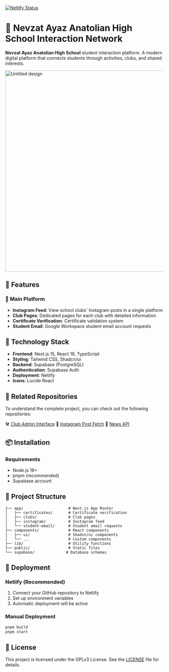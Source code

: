 [![Netlify Status](https://api.netlify.com/api/v1/badges/b2109aab-755a-4666-bec2-59ed81819d38/deploy-status)](https://app.netlify.com/projects/nevzatayaz-etkilesim-agi/deploys)
# 🏫 Nevzat Ayaz Anatolian High School Interaction Network  

**Nevzat Ayaz Anatolian High School** student interaction platform. A modern digital platform that connects students through activities, clubs, and shared interests.

<img width="1280" height="640" alt="Untitled design" src="https://github.com/user-attachments/assets/a9c8386e-21ee-479a-85c1-a0ebcb48a3fa" />

## 🌟 Features

### 📱 **Main Platform**
- **Instagram Feed**: View school clubs' Instagram posts in a single platform
- **Club Pages**: Dedicated pages for each club with detailed information
- **Certificate Verification**: Certificate validation system
- **Student Email**: Google Workspace student email account requests

## 🚀 Technology Stack

- **Frontend**: Next.js 15, React 19, TypeScript
- **Styling**: Tailwind CSS, Shadcn/ui
- **Backend**: Supabase (PostgreSQL)
- **Authentication**: Supabase Auth
- **Deployment**: Netlify
- **Icons**: Lucide React

## 🔗 Related Repositories

To understand the complete project, you can check out the following repositories:

🛠️ [Club Admin Interface](https://github.com/naaltech/naal-org-admin)
📱 [Instagram Post Fetch](https://github.com/naaltech/instagram-post-fetch)
📰 [News API](https://github.com/naaltech/news-api)


## 📦 Installation

### Requirements
- Node.js 18+ 
- pnpm (recommended)
- Supabase account

## 📁 Project Structure

```
├── app/                    # Next.js App Router
│   ├── certificates/       # Certificate verification
│   ├── clubs/              # Club pages
│   ├── instagram/          # Instagram feed
│   └── student-email/      # Student email requests
├── components/             # React components
│   ├── ui/                 # Shadcn/ui components
│   └── ...                 # Custom components
├── lib/                    # Utility functions
├── public/                 # Static files
└── supabase/              # Database schemas
```

## 🚀 Deployment

### Netlify (Recommended)
1. Connect your GitHub repository to Netlify
2. Set up environment variables
3. Automatic deployment will be active

### Manual Deployment
```bash
pnpm build
pnpm start
```

## 📄 License

This project is licensed under the GPLv3 License. See the [LICENSE](LICENSE) file for details.

